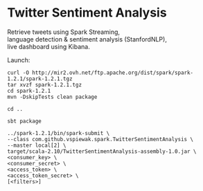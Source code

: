 Twitter Sentiment Analysis
==========================

Retrieve tweets using Spark Streaming,    
language detection & sentiment analysis (StanfordNLP),    
live dashboard using Kibana.

Launch:

    curl -O http://mir2.ovh.net/ftp.apache.org/dist/spark/spark-1.2.1/spark-1.2.1.tgz
    tar xvzf spark-1.2.1.tgz
    cd spark-1.2.1
    mvn -DskipTests clean package
    
    cd ..
    
    sbt package

    ../spark-1.2.1/bin/spark-submit \
    --class com.github.vspiewak.spark.TwitterSentimentAnalysis \
    --master local[2] \
    target/scala-2.10/TwitterSentimentAnalysis-assembly-1.0.jar \
    <consumer_key> \
    <consumer_secret> \
    <access_token> \
    <access_token_secret> \
    [<filters>]
